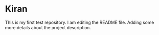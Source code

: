 # Kiran
This is my first test repository.
I am editing the README file. Adding some more details about the project description.
